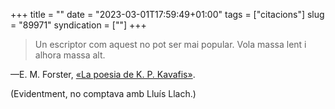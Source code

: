 +++
title = ""
date = "2023-03-01T17:59:49+01:00"
tags = ["citacions"]
slug = "89971"
syndication = [""]
+++

> Un escriptor com aquest no pot ser mai popular. Vola massa lent i alhora massa alt.

—E. M. Forster, [«La poesia de K. P. Kavafis»](https://en.m.wikisource.org/wiki/Pharos_and_Pharillon/The_Poetry_of_C._P._Cavafy).

(Evidentment, no comptava amb Lluís Llach.)
